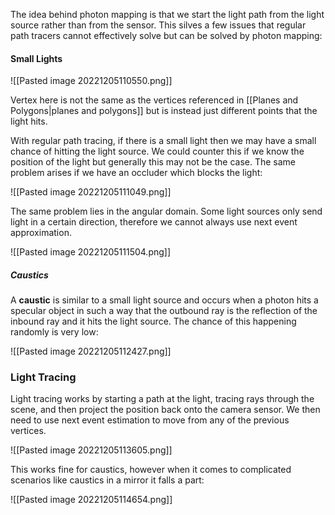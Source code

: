 The idea behind photon mapping is that we start the light path from the light source rather than from the sensor. This silves a few issues that regular path tracers cannot effectively solve but can be solved by photon mapping:

#### Small Lights

![[Pasted image 20221205110550.png]]

Vertex here is not the same as the vertices referenced in [[Planes and Polygons|planes and polygons]] but is instead just different points that the light hits.

With regular path tracing, if there is a small light then we may have a small chance of hitting the light source. We could counter this if we know the position of the light but generally this may not be the case. The same problem arises if we have an occluder which blocks the light:

![[Pasted image 20221205111049.png]]

The same problem lies in the angular domain. Some light sources only send light in a certain direction, therefore we cannot always use next event approximation.

![[Pasted image 20221205111504.png]]

##### Caustics

A **caustic** is similar to a small light source and occurs when a photon hits a specular object in such a way that the outbound ray is the reflection of the inbound ray and it hits the light source. The chance of this happening randomly is very low:

![[Pasted image 20221205112427.png]]

### Light Tracing

Light tracing works by starting a path at the light, tracing rays through the scene, and then project the position back onto the camera sensor. We then need to use next event estimation to move from any of the previous vertices. 

![[Pasted image 20221205113605.png]]

This works fine for caustics, however when it comes to complicated scenarios like caustics in a mirror it falls a part:

![[Pasted image 20221205114654.png]]

